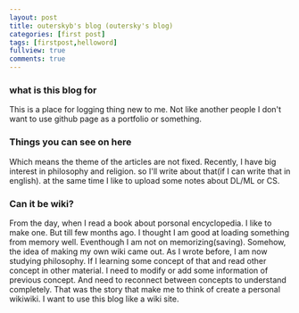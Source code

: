 ```yaml
---
layout: post
title: outerskyb's blog (outersky's blog)
categories: [first post]
tags: [firstpost,helloword]
fullview: true
comments: true
---
```


### what is this blog for

This is a place for logging thing new to me. Not like another people I don't want to use github page as a portfolio or something.  

### Things you can see on here

Which means the theme of the articles are not fixed. Recently, I have big interest in philosophy and religion. so I'll write about that(if I can write that in english). at the same time I like to upload some notes about DL/ML or CS.

### Can it be wiki?

From the day, when I read a book about porsonal encyclopedia. I like to make one. But till few months ago. I thought I am good at loading something from memory well. Eventhough I am not on memorizing(saving). Somehow, the idea of making my own wiki came out. As I wrote before, I am now studying philosophy. If I learning some concept of that and read other concept in other material. I need to modify or add some information of previous concept. And need to reconnect between concepts to understand completely. That was the story that make me to think of create a personal wikiwiki. I want to use this blog like a wiki site.
